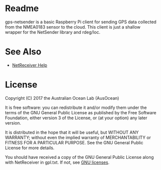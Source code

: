 # Readme
gps-netsender is a basic Raspberry Pi client for sending GPS data collected
from the NMEA0183 sensor to the cloud. This client is just a shallow wrapper
for the NetSender library and rdeg/loc.

# See Also

* [NetReceiver Help](http://netreceiver.appspot.com/help)

# License

Copyright (C) 2017 the Australian Ocean Lab (AusOcean)

It is free software: you can redistribute it and/or modify them
under the terms of the GNU General Public License as published by the
Free Software Foundation, either version 3 of the License, or (at your
option) any later version.

It is distributed in the hope that it will be useful, but WITHOUT
ANY WARRANTY; without even the implied warranty of MERCHANTABILITY or
FITNESS FOR A PARTICULAR PURPOSE. See the GNU General Public License
for more details.

You should have received a copy of the GNU General Public License
along with NetReceiver in gpl.txt.  If not, see [GNU licenses](http://www.gnu.org/licenses).
